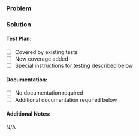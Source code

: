### Problem

<!--- Describe the problem this PR solves -->

### Solution

<!--- Describe the solution this PR presents -->

#### Test Plan:
- [ ] Covered by existing tests
- [ ] New coverage added
- [ ] Special instructions for testing described below

<!--- Describe how to test this PR -->

#### Documentation:
- [ ] No documentation required
- [ ] Additional documentation required below

<!--- Describe any additional documentation required -->

#### Additional Notes:

N/A <!--- Describe any additional notes or context -->
